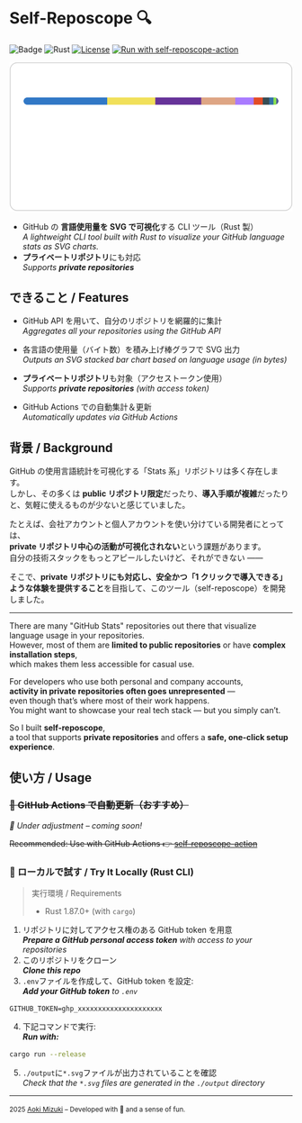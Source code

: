 # Self-Reposcope 🔍

![Badge](https://hitscounter.dev/api/hit?url=https%3A%2F%2Fgithub.com%2F4okimi7uki%2Fself-reposcope&label=Visitors&icon=suit-heart-fill&color=%23d63384)
![Rust](https://img.shields.io/badge/Language-Rust-orange?logo=rust)
[![License](https://img.shields.io/github/license/4okimi7uki/self-reposcope)](https://github.com/4okimi7uki/self-reposcope/blob/main/LICENSE)
[![Run with self-reposcope-action](https://img.shields.io/badge/use--with-self--reposcope--action-007ec6?logo=githubactions)](https://github.com/4okimi7uki/self-reposcope-action)

<p align="center">
<img src="./output/full_languages.svg" alt="stats"/>
</p>

-   GitHub の **言語使用量を SVG で可視化**する CLI ツール（Rust 製）  
    _A lightweight CLI tool built with Rust to visualize your GitHub language stats as SVG charts._
-   **プライベートリポジトリ**にも対応  
    _Supports **private repositories**_

## できること / Features

-   GitHub API を用いて、自分のリポジトリを網羅的に集計  
    _Aggregates all your repositories using the GitHub API_

-   各言語の使用量（バイト数）を積み上げ棒グラフで SVG 出力  
    _Outputs an SVG stacked bar chart based on language usage (in bytes)_

-   **プライベートリポジトリ**も対象（アクセストークン使用）  
    _Supports **private repositories** (with access token)_

-   GitHub Actions での自動集計＆更新  
    _Automatically updates via GitHub Actions_

## 背景 / Background

GitHub の使用言語統計を可視化する「Stats 系」リポジトリは多く存在します。  
しかし、その多くは **public リポジトリ限定**だったり、**導入手順が複雑**だったりと、気軽に使えるものが少ないと感じていました。

たとえば、会社アカウントと個人アカウントを使い分けている開発者にとっては、  
**private リポジトリ中心の活動が可視化されない**という課題があります。  
自分の技術スタックをもっとアピールしたいけど、それができない ——

そこで、**private リポジトリにも対応し、安全かつ「1 クリックで導入できる」ような体験を提供すること**を目指して、このツール（self-reposcope）を開発しました。

---

There are many "GitHub Stats" repositories out there that visualize language usage in your repositories.  
However, most of them are **limited to public repositories** or have **complex installation steps**,  
which makes them less accessible for casual use.

For developers who use both personal and company accounts,  
**activity in private repositories often goes unrepresented** —  
even though that’s where most of their work happens.  
You might want to showcase your real tech stack — but you simply can’t.

So I built **self-reposcope**,  
a tool that supports **private repositories** and offers a **safe, one-click setup experience**.

## 使い方 / Usage

### ~~🚀 GitHub Actions で自動更新（おすすめ）~~
_🚧 Under adjustment – coming soon!_

~~Recommended: Use with GitHub Actions 👉 [self-reposcope-action](https://github.com/4okimi7uki/self-reposcope-action)~~

### 🧪 ローカルで試す / Try It Locally (Rust CLI)

> 実行環境 / Requirements
>
> -   Rust 1.87.0+ (with `cargo`)

1. リポジトリに対してアクセス権のある GitHub token を用意  
   _**Prepare a GitHub personal access token** with access to your repositories_
2. このリポジトリをクローン  
   _**Clone this repo**_
3. `.env`ファイルを作成して、GitHub token を設定:  
   _**Add your GitHub token** to `.env`_

```env
GITHUB_TOKEN=ghp_xxxxxxxxxxxxxxxxxxxxx
```

4. 下記コマンドで実行:  
   _**Run with:**_

```bash
cargo run --release
```

5. `./output`に`*.svg`ファイルが出力されていることを確認  
   _Check that the `*.svg` files are generated in the `./output` directory_

---

<small>2025 [Aoki Mizuki](https://github.com/4okimi7uki) – Developed with 🍭 and a sense of fun.</small>
